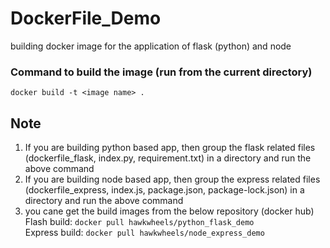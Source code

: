# DockerFile_Demo
building docker image for the application of flask (python) and node 

### Command to build the image (run from the current directory)
`docker build -t <image name> .`

## Note
1. If you are building python based app, then group the flask related files (dockerfile_flask, index.py, requirement.txt) in a directory and run the above command 
2. If you are building node based app, then group the express related files (dockerfile_express, index.js, package.json, package-lock.json) in a directory and run the above command 
3. you cane get the build images from the below repository (docker hub) \
    Flash build: `docker pull hawkwheels/python_flask_demo` \
    Express build: `docker pull hawkwheels/node_express_demo`
